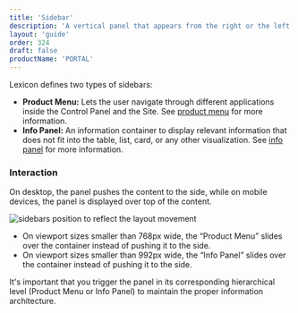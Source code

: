 ```yaml
---
title: 'Sidebar'
description: 'A vertical panel that appears from the right or the left side of the screen, triggered by a button.'
layout: 'guide'
order: 324
draft: false
productName: 'PORTAL'
---
```


Lexicon defines two types of sidebars:

-   **Product Menu:** Lets the user navigate through different applications inside the Control Panel and the Site. See [product menu](../../satellite-components/sidebar/product-menu) for more information.
-   **Info Panel:** An information container to display relevant information that does not fit into the table, list, card, or any other visualization. See [info panel](../../satellite-components/sidebar/infopanel) for more information.

### Interaction

On desktop, the panel pushes the content to the side, while on mobile devices, the panel is displayed over top of the content.

![sidebars position to reflect the layout movement](/images/lexicon/SidebarInfoPanelRespPM-IP-Open.jpg)

-   On viewport sizes smaller than 768px wide, the “Product Menu” slides over the container instead of pushing it to the side.
-   On viewport sizes smaller than 992px wide, the “Info Panel” slides over the container instead of pushing it to the side.

It's important that you trigger the panel in its corresponding hierarchical level (Product Menu or Info Panel) to maintain the proper information architecture.
